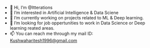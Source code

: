 - 👋 Hi, I’m @Itterations
- 👀 I’m interested in Artificial Intelligence & Data Sciene
- 🌱 I’m currently working on projects related to ML & Deep learning.
- 💞️ I’m looking for job oppertunities to work in Data Science or Deep learning reated areas.
- 📫 You can reach me through my mail ID: Kushwaharitesh1996@gmail.com

<!---
Itterations/Itterations is a ✨ special ✨ repository because its `README.md` (this file) appears on your GitHub profile.
You can click the Preview link to take a look at your changes.
--->

